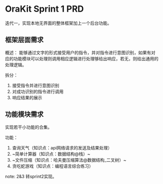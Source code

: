 # OraKit Sprint 1 PRD

迭代一，实现本地无界面的整体框架加上一个后台功能。

## 框架层面需求

概述：
能够通过文字的形式接受用户的指令，并对指令进行意图识别，如果有对应的功能模块可以处理则调用相应逻辑进行处理够给出响应，若无，则给出通用的处理逻辑。

拆分：
1. 接受指令并进行意图识别
2. 对成功识别的指令进行调用
3. 响应结果的展示


## 功能模块需求

实现若干小功能的合集。

功能：
1. 查询天气（知识点：api网络请求的发送及结果处理）
2. ~简单计算器（知识点：数据结构@栈）~
3. ~文件压缩（知识点：哈夫曼压缩算法@数据结构_二叉树）~
4. 贪吃蛇游戏（知识点：编程语言综合练习）

note: 2&3 转sprint2实现。